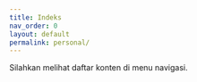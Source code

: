 ```yaml
---
title: Indeks
nav_order: 0
layout: default
permalink: personal/
---
```


Silahkan melihat daftar konten di menu navigasi.